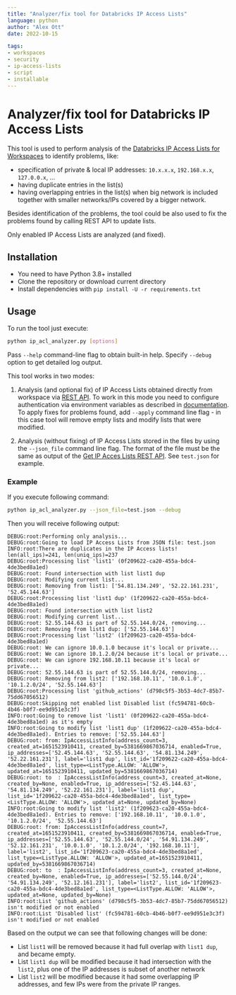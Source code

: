 ```yaml
---
title: "Analyzer/fix tool for Databricks IP Access Lists"
language: python
author: "Alex Ott"
date: 2022-10-15

tags: 
- workspaces
- security
- ip-access-lists
- script
- installable
---
```


# Analyzer/fix tool for Databricks IP Access Lists

This tool is used to perform analysis of the [Databricks IP Access Lists for Workspaces](https://docs.databricks.com/security/network/ip-access-list-workspace.html) to identify problems, like:

* specification of private & local IP addresses: `10.x.x.x`, `192.168.x.x`, `127.0.0.x`, ...
* having duplicate entries in the list(s)
* having overlapping entries in the list(s) when big network is included together with smaller networks/IPs covered by a bigger network.

Besides identification of the problems, the tool could be also used to fix the problems found by calling REST API to update lists.

Only enabled IP Access Lists are analyzed (and fixed).


## Installation

* You need to have Python 3.8+ installed
* Clone the repository or download current directory
* Install dependencies with `pip install -U -r requirements.txt`

## Usage

To run the tool just execute:

```sh
python ip_acl_analyzer.py [options]
```

Pass `--help` command-line flag to obtain built-in help.  Specify `--debug` option to get detailed log output.

This tool works in two modes:

1. Analysis (and optional fix) of IP Access Lists obtained directly from workspace via [REST API](https://docs.databricks.com/api/workspace/ipaccesslists/list).  To work in this mode you need to configure authentication via environment variables as described in [documentation](https://docs.databricks.com/dev-tools/auth.html).  To apply fixes for problems found, add `--apply` command line flag - in this case tool will remove empty lists and modify lists that were modified.

1. Analysis (without fixing) of IP Access Lists stored in the files by using the `--json_file` command line flag. The format of the file must be the same as output of the [Get IP Acces Lists REST API](https://docs.databricks.com/api/workspace/ipaccesslists/list). See `test.json` for example. 

### Example

If you execute following command:

```sh
python ip_acl_analyzer.py --json_file=test.json --debug
```

Then you will receive following output:

```
DEBUG:root:Performing only analysis...
DEBUG:root:Going to load IP Access Lists from JSON file: test.json
INFO:root:There are duplicates in the IP Access lists! len(all_ips)=241, len(uniq_ips)=237
DEBUG:root:Processing list 'list1' (0f209622-ca20-455a-bdc4-4de3bed8a1ed)
DEBUG:root:	Found intersection with list list1 dup
DEBUG:root:	Modifying current list...
DEBUG:root:	Removing from list1: ['54.81.134.249', '52.22.161.231', '52.45.144.63']
DEBUG:root:Processing list 'list1 dup' (1f209622-ca20-455a-bdc4-4de3bed8a1ed)
DEBUG:root:	Found intersection with list list2
DEBUG:root:	Modifying current list...
DEBUG:root:	52.55.144.63 is part of 52.55.144.0/24, removing...
DEBUG:root:	Removing from list1 dup: ['52.55.144.63']
DEBUG:root:Processing list 'list2' (1f209623-ca20-455a-bdc4-4de3bed8a1ed)
DEBUG:root:	We can ignore 10.0.1.0 because it's local or private...
DEBUG:root:	We can ignore 10.1.2.0/24 because it's local or private...
DEBUG:root:	We can ignore 192.168.10.11 because it's local or private...
DEBUG:root:	52.55.144.63 is part of 52.55.144.0/24, removing...
DEBUG:root:	Removing from list2: ['192.168.10.11', '10.0.1.0', '10.1.2.0/24', '52.55.144.63']
DEBUG:root:Processing list 'github_actions' (d798c5f5-3b53-4dc7-85b7-75dd67056512)
DEBUG:root:Skipping not enabled list Disabled list (fc594781-60cb-4b46-b0f7-ee9d951e3c3f)
INFO:root:Going to remove list 'list1' (0f209622-ca20-455a-bdc4-4de3bed8a1ed) as it's empty
INFO:root:Going to modify list 'list1 dup' (1f209622-ca20-455a-bdc4-4de3bed8a1ed). Entries to remove: ['52.55.144.63']
DEBUG:root:	from: IpAccessListInfo(address_count=3, created_at=1651523910411, created_by=5381669867036714, enabled=True, ip_addresses=['52.45.144.63', '52.55.144.63', '54.81.134.249', '52.22.161.231'], label='list1 dup', list_id='1f209622-ca20-455a-bdc4-4de3bed8a1ed', list_type=<ListType.ALLOW: 'ALLOW'>, updated_at=1651523910411, updated_by=5381669867036714)
DEBUG:root:	to  : IpAccessListInfo(address_count=3, created_at=None, created_by=None, enabled=True, ip_addresses=['52.45.144.63', '54.81.134.249', '52.22.161.231'], label='list1 dup', list_id='1f209622-ca20-455a-bdc4-4de3bed8a1ed', list_type=<ListType.ALLOW: 'ALLOW'>, updated_at=None, updated_by=None)
INFO:root:Going to modify list 'list2' (1f209623-ca20-455a-bdc4-4de3bed8a1ed). Entries to remove: ['192.168.10.11', '10.0.1.0', '10.1.2.0/24', '52.55.144.63']
DEBUG:root:	from: IpAccessListInfo(address_count=7, created_at=1651523910411, created_by=5381669867036714, enabled=True, ip_addresses=['52.55.144.63', '52.55.144.0/24', '54.91.134.249', '52.12.161.231', '10.0.1.0', '10.1.2.0/24', '192.168.10.11'], label='list2', list_id='1f209623-ca20-455a-bdc4-4de3bed8a1ed', list_type=<ListType.ALLOW: 'ALLOW'>, updated_at=1651523910411, updated_by=5381669867036714)
DEBUG:root:	to  : IpAccessListInfo(address_count=3, created_at=None, created_by=None, enabled=True, ip_addresses=['52.55.144.0/24', '54.91.134.249', '52.12.161.231'], label='list2', list_id='1f209623-ca20-455a-bdc4-4de3bed8a1ed', list_type=<ListType.ALLOW: 'ALLOW'>, updated_at=None, updated_by=None)
INFO:root:List 'github_actions' (d798c5f5-3b53-4dc7-85b7-75dd67056512) isn't modified or not enabled
INFO:root:List 'Disabled list' (fc594781-60cb-4b46-b0f7-ee9d951e3c3f) isn't modified or not enabled
```

Based on the output we can see that following changes will be done:

* List `list1` will be removed because it had full overlap with `list1 dup`, and became empty.
* List `list1 dup` will be modified because it had intersection with the `list2`, plus one of the IP addresses is subset of another network
* List `list2` will be modified because it had some overlapping IP addresses, and few IPs were from the private IP ranges.
